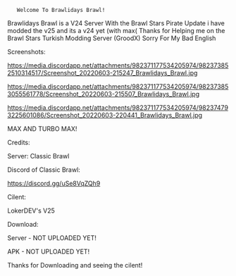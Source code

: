        Welcome To Brawlidays Brawl!





Brawlidays Brawl is a V24 Server With the
Brawl Stars Pirate Update i have modded the v25 
and its a v24 yet (with max(
Thanks for Helping me on the Brawl Stars Turkish
Modding Server (GroodX) Sorry For My Bad English

Screenshots:

https://media.discordapp.net/attachments/982371177534205974/982373852510314517/Screenshot_20220603-215247_Brawlidays_Brawl.jpg

https://media.discordapp.net/attachments/982371177534205974/982373853055561778/Screenshot_20220603-215507_Brawlidays_Brawl.jpg

https://media.discordapp.net/attachments/982371177534205974/982374793225601086/Screenshot_20220603-220441_Brawlidays_Brawl.jpg

MAX AND TURBO MAX!

Credits:

Server:
Classic Brawl

Discord of Classic Brawl:

https://discord.gg/uSe8VqZQh9

Cilent:

LokerDEV's V25

Download:

Server - NOT UPLOADED YET!

APK - NOT UPLOADED YET!

Thanks for Downloading and seeing the cilent!
